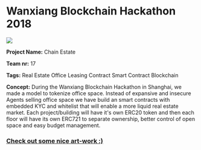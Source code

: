 <h1>Wanxiang Blockchain Hackathon 2018</h1>

<img src="https://raw.githubusercontent.com/amadeobrands/ChainEstate/master/art-work/chain-estate.png">

<Strong>Project Name:</strong>
Chain Estate

<Strong>Team nr:</strong>
17

<Strong>Tags:</strong>
Real Estate
Office
Leasing Contract
Smart Contract
Blockchain

<Strong>Concept:</Strong>
During the Wanxiang Blockchain Hackathon in Shanghai, we made a model to tokenize office space. Instead of expansive and insecure Agents selling office space we have build an smart contracts with embedded KYC and whitelist that will enable a more liquid real estate market. Each project/building will have it's own ERC20 token and then each floor will have its own ERC721 to separate ownership, better control of open space and easy budget management.

<a href="https://github.com/amadeobrands/ChainEstate/blob/master/art-work/Chain_Estate_v1.pdf" target="_blank"><h3>Check out some nice art-work :)</h3></a>
